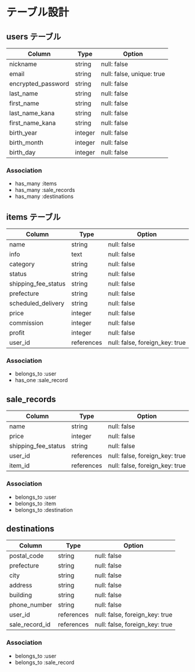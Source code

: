 # テーブル設計

## users テーブル

| Column             | Type    | Option                    |
| ------------------ | ------- | ------------------------- |
| nickname           | string  | null: false               | 
| email              | string  | null: false, unique: true |
| encrypted_password | string  | null: false               |
| last_name          | string  | null: false               |
| first_name         | string  | null: false               |
| last_name_kana     | string  | null: false               |
| first_name_kana    | string  | null: false               |
| birth_year         | integer | null: false               |
| birth_month        | integer | null: false               |
| birth_day          | integer | null: false               |

### Association

- has_many :items
- has_many :sale_records
- has_many :destinations

## items テーブル

| Column              | Type        | Option                         |
| ------------------- | ----------- | ------------------------------ |
| name                | string      | null: false                    |
| info                | text        | null: false                    |
| category            | string      | null: false                    |
| status              | string      | null: false                    |
| shipping_fee_status | string      | null: false                    |
| prefecture          | string      | null: false                    |
| scheduled_delivery  | string      | null: false                    |
| price               | integer     | null: false                    |
| commission          | integer     | null: false                    |
| profit              | integer     | null: false                    |
| user_id             | references  | null: false, foreign_key: true |

### Association

- belongs_to :user
- has_one :sale_record

## sale_records

| Column              | Type        | Option                         |
| ------------------- | ----------- | ------------------------------ |
| name                | string      | null: false                    |
| price               | integer     | null: false                    |
| shipping_fee_status | string      | null: false                    |
| user_id             | references  | null: false, foreign_key: true |
| item_id             | references  | null: false, foreign_key: true |

### Association

- belongs_to :user
- belongs_to :item
- belongs_to :destination

## destinations

| Column         | Type       | Option                         |
| -------------- | ---------- | ------------------------------ |
| postal_code    | string     | null: false                    |
| prefecture     | string     | null: false                    |
| city           | string     | null: false                    |
| address        | string     | null: false                    |
| building       | string     | null: false                    |
| phone_number   | string     | null: false                    |
| user_id        | references | null: false, foreign_key: true |
| sale_record_id | references | null: false, foreign_key: true |

### Association

- belongs_to :user
- belongs_to :sale_record